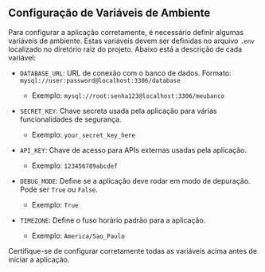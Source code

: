 ## Configuração de Variáveis de Ambiente

Para configurar a aplicação corretamente, é necessário definir algumas variáveis de ambiente. Estas variáveis devem ser definidas no arquivo `.env` localizado no diretório raiz do projeto. Abaixo está a descrição de cada variável:

- `DATABASE_URL`: URL de conexão com o banco de dados. Formato: `mysql://user:password@localhost:3306/database`
  - Exemplo: `mysql://root:senha123@localhost:3306/meubanco`

- `SECRET_KEY`: Chave secreta usada pela aplicação para várias funcionalidades de segurança.
  - Exemplo: `your_secret_key_here`

- `API_KEY`: Chave de acesso para APIs externas usadas pela aplicação.
  - Exemplo: `123456789abcdef`

- `DEBUG_MODE`: Define se a aplicação deve rodar em modo de depuração. Pode ser `True` ou `False`.
  - Exemplo: `True`

- `TIMEZONE`: Define o fuso horário padrão para a aplicação.
  - Exemplo: `America/Sao_Paulo`

Certifique-se de configurar corretamente todas as variáveis acima antes de iniciar a aplicação.
